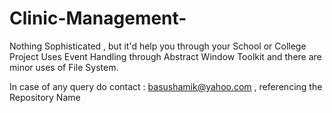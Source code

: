 # Clinic-Management-

Nothing Sophisticated , but it'd help you through your School or College Project
Uses Event Handling through Abstract Window Toolkit and there are minor uses of File System.

In case of any query do contact : basushamik@yahoo.com , referencing the Repository Name
 
